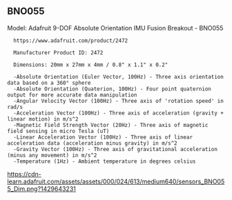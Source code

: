 ## BNO055

  Model: Adafruit 9-DOF Absolute Orientation IMU Fusion Breakout - BNO055
  
      https://www.adafruit.com/product/2472
  
      Manufacturer Product ID: 2472
      
      Dimensions: 20mm x 27mm x 4mm / 0.8" x 1.1" x 0.2"
      
      -Absolute Orientation (Euler Vector, 100Hz) - Three axis orientation data based on a 360° sphere
      -Absolute Orientation (Quaterion, 100Hz) - Four point quaternion output for more accurate data manipulation
      -Angular Velocity Vector (100Hz) - Three axis of 'rotation speed' in rad/s
      -Acceleration Vector (100Hz) - Three axis of acceleration (gravity + linear motion) in m/s^2
      -Magnetic Field Strength Vector (20Hz) - Three axis of magnetic field sensing in micro Tesla (uT)
      -Linear Acceleration Vector (100Hz) - Three axis of linear acceleration data (acceleration minus gravity) in m/s^2
      -Gravity Vector (100Hz) - Three axis of gravitational acceleration (minus any movement) in m/s^2
      -Temperature (1Hz) - Ambient temperature in degrees celsius
      
https://cdn-learn.adafruit.com/assets/assets/000/024/613/medium640/sensors_BNO055_Dim.png?1429643231
